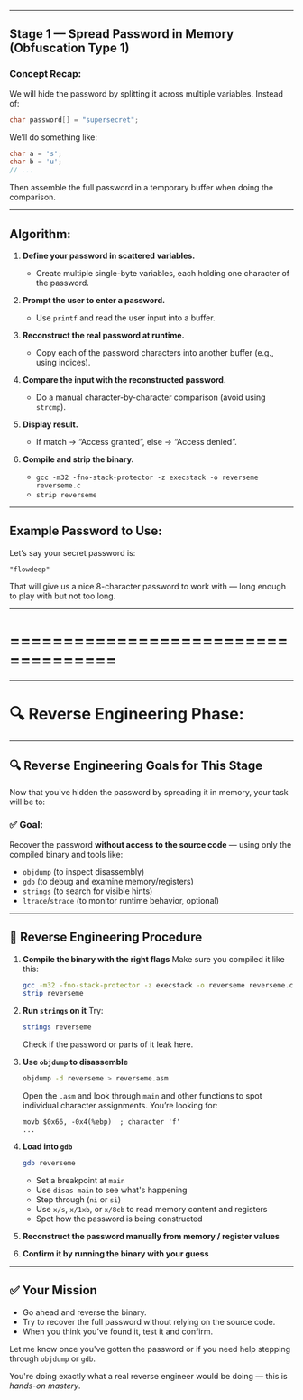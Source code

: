 
---

## **Stage 1 — Spread Password in Memory (Obfuscation Type 1)**

### **Concept Recap:**

We will hide the password by splitting it across multiple variables. Instead of:

```c
char password[] = "supersecret";
```

We’ll do something like:

```c
char a = 's';
char b = 'u';
// ...
```

Then assemble the full password in a temporary buffer when doing the comparison.

---

## **Algorithm:**

1. **Define your password in scattered variables.**

   * Create multiple single-byte variables, each holding one character of the password.

2. **Prompt the user to enter a password.**

   * Use `printf` and read the user input into a buffer.

3. **Reconstruct the real password at runtime.**

   * Copy each of the password characters into another buffer (e.g., using indices).

4. **Compare the input with the reconstructed password.**

   * Do a manual character-by-character comparison (avoid using `strcmp`).

5. **Display result.**

   * If match → “Access granted”, else → “Access denied”.

6. **Compile and strip the binary.**

   * `gcc -m32 -fno-stack-protector -z execstack -o reverseme reverseme.c`
   * `strip reverseme`

---

## **Example Password to Use:**

Let’s say your secret password is:

```
"flowdeep"
```

That will give us a nice 8-character password to work with — long enough to play with but not too long.

---
# ====================================
---



# 🔍 **Reverse Engineering Phase**:

---

## 🔍 **Reverse Engineering Goals for This Stage**

Now that you've hidden the password by spreading it in memory, your task will be to:

### ✅ **Goal:**

Recover the password **without access to the source code** — using only the compiled binary and tools like:

* `objdump` (to inspect disassembly)
* `gdb` (to debug and examine memory/registers)
* `strings` (to search for visible hints)
* `ltrace`/`strace` (to monitor runtime behavior, optional)

---

## 🔧 **Reverse Engineering Procedure**

1. **Compile the binary with the right flags**
   Make sure you compiled it like this:

   ```bash
   gcc -m32 -fno-stack-protector -z execstack -o reverseme reverseme.c
   strip reverseme
   ```

2. **Run `strings` on it**
   Try:

   ```bash
   strings reverseme
   ```

   Check if the password or parts of it leak here.

3. **Use `objdump` to disassemble**

   ```bash
   objdump -d reverseme > reverseme.asm
   ```

   Open the `.asm` and look through `main` and other functions to spot individual character assignments. You’re looking for:

   ```
   movb $0x66, -0x4(%ebp)  ; character 'f'
   ...
   ```

4. **Load into `gdb`**

   ```bash
   gdb reverseme
   ```

   * Set a breakpoint at `main`
   * Use `disas main` to see what's happening
   * Step through (`ni` or `si`)
   * Use `x/s`, `x/1xb`, or `x/8cb` to read memory content and registers
   * Spot how the password is being constructed

5. **Reconstruct the password manually from memory / register values**

6. **Confirm it by running the binary with your guess**

---

## ✅ Your Mission

* Go ahead and reverse the binary.
* Try to recover the full password without relying on the source code.
* When you think you’ve found it, test it and confirm.

Let me know once you've gotten the password or if you need help stepping through `objdump` or `gdb`.

You're doing exactly what a real reverse engineer would be doing — this is *hands-on mastery*.
